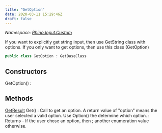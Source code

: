 ```yaml
---
title: "GetOption"
date: 2020-03-11 15:29:46Z
draft: false
---
```


*Namespace: [Rhino.Input.Custom](../)*

If you want to explicitly get string input, then use GetString class with
   options. If you only want to get options, then use this class (GetOption)
```cs
public class GetOption : GetBaseClass
```
## Constructors

GetOption()
: 
## Methods

[GetResult](/rhinocommon/rhino/input/getresult/) Get()
: Call to get an option. A return value of "option" means the user selected
     a valid option. Use Option() the determine which option.
: Returns - If the user chose an option, then ; another enumeration value otherwise.
